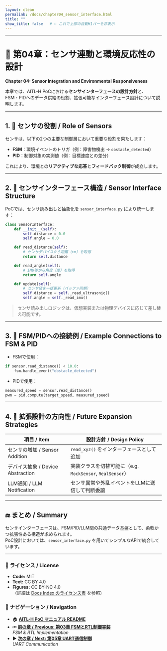 ```yaml
---
layout: clean
permalink: /docs/chapter04_sensor_interface.html
title: ""
show_title: false   # ← これで上部の自動H1バーを非表示
---
```


---

# 📡 第04章：センサ連動と環境反応性の設計  
**Chapter 04: Sensor Integration and Environmental Responsiveness**

本章では、AITL-H PoCにおける**センサインターフェースの設計方針**と、  
FSM・PIDへのデータ供給の役割、拡張可能なインターフェース設計について説明します。  

---

## 1. 🎯 センサの役割 / **Role of Sensors**

センサは、以下の2つの主要な制御層において重要な役割を果たします：

- **FSM**：環境イベントのトリガ（例：障害物検出 → `obstacle_detected`）  
- **PID**：制御対象の実測値（例：目標速度との差分）  

これにより、環境との**リアクティブな応答**と**フィードバック制御**が成立します。

---

## 2. 🧩 センサインターフェース構造 / **Sensor Interface Structure**

PoCでは、センサ読み出しと抽象化を `sensor_interface.py` により統一します：

```python
class SensorInterface:
    def __init__(self):
        self.distance = 0.0
        self.angle = 0.0

    def read_distance(self):
        # センサデバイスから距離（cm）を取得
        return self.distance

    def read_angle(self):
        # IMU等から角度（度）を取得
        return self.angle

    def update(self):
        # センサ値を一括更新（バッファ同期）
        self.distance = self._read_ultrasonic()
        self.angle = self._read_imu()
```

> センサ読み出しロジックは、仮想実装または物理デバイスに応じて差し替え可能です。

---

## 3. 🔁 FSM/PIDへの接続例 / **Example Connections to FSM & PID**

- FSMで使用：  

```python
if sensor.read_distance() < 10.0:
    fsm.handle_event("obstacle_detected")
```

- PIDで使用：  

```python
measured_speed = sensor.read_distance()
pwm = pid.compute(target_speed, measured_speed)
```

---

## 4. 🔄 拡張設計の方向性 / **Future Expansion Strategies**

| 項目 / Item       | 設計方針 / Design Policy |
|-------------------|-------------------------|
| センサの増加 / Sensor Addition | `read_xyz()` をインターフェースとして追加 |
| デバイス抽象 / Device Abstraction | 実装クラスを切替可能に（e.g. `MockSensor`, `RealSensor`） |
| LLM通知 / LLM Notification | センサ異常や外乱イベントをLLMに送信して判断委譲 |

---

## 🔚 まとめ / **Summary**

センサインターフェースは、FSM/PID/LLM間の共通データ基盤として、柔軟かつ拡張性ある構造が求められます。  
PoC設計においては、`sensor_interface.py` を用いてシンプルなAPIで統合しています。

---

### 📝 **ライセンス / License**

- **Code:** MIT  
- **Text:** CC BY 4.0  
- **Figures:** CC BY-NC 4.0  
（詳細は [Docs Index のライセンス表](/AITL-H/docs/#-ライセンス--license) を参照）

### 🔗 **ナビゲーション / Navigation**
- 🏠 **[AITL-H PoC マニュアル README](/AITL-H/docs/)**
- ⏮ **[前の章 / Previous: 第03章 FSMとRTL制御実装](/AITL-H/docs/chapter03_fsm_design.html)**  
  _FSM & RTL Implementation_
- ▶️ **[次の章 / Next: 第05章 UART通信制御](/AITL-H/docs/chapter05_uart_control.html)**  
  _UART Communication_
